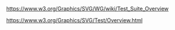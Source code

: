 https://www.w3.org/Graphics/SVG/WG/wiki/Test_Suite_Overview

https://www.w3.org/Graphics/SVG/Test/Overview.html
